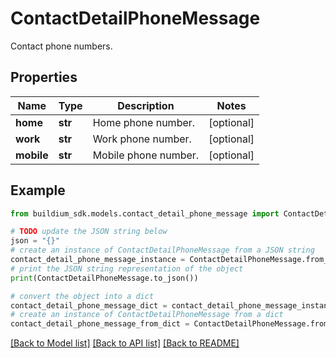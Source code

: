 # ContactDetailPhoneMessage

Contact phone numbers.

## Properties

Name | Type | Description | Notes
------------ | ------------- | ------------- | -------------
**home** | **str** | Home phone number. | [optional] 
**work** | **str** | Work phone number. | [optional] 
**mobile** | **str** | Mobile phone number. | [optional] 

## Example

```python
from buildium_sdk.models.contact_detail_phone_message import ContactDetailPhoneMessage

# TODO update the JSON string below
json = "{}"
# create an instance of ContactDetailPhoneMessage from a JSON string
contact_detail_phone_message_instance = ContactDetailPhoneMessage.from_json(json)
# print the JSON string representation of the object
print(ContactDetailPhoneMessage.to_json())

# convert the object into a dict
contact_detail_phone_message_dict = contact_detail_phone_message_instance.to_dict()
# create an instance of ContactDetailPhoneMessage from a dict
contact_detail_phone_message_from_dict = ContactDetailPhoneMessage.from_dict(contact_detail_phone_message_dict)
```
[[Back to Model list]](../README.md#documentation-for-models) [[Back to API list]](../README.md#documentation-for-api-endpoints) [[Back to README]](../README.md)


